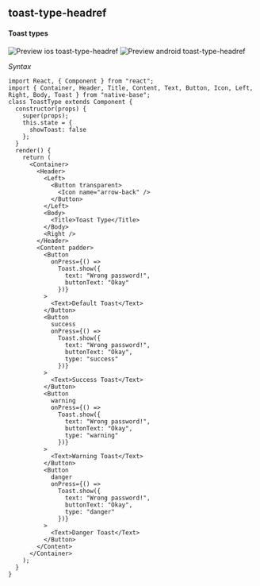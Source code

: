 ## toast-type-headref
#### Toast types

![Preview ios toast-type-headref](https://github.com/GeekyAnts/NativeBase-KitchenSink/raw/v2.4.9/screenshots/ios/toast-type.gif)
![Preview android toast-type-headref](https://github.com/GeekyAnts/NativeBase-KitchenSink/raw/v2.4.9/screenshots/android/toast-type.gif)

*Syntax*

<pre class="line-numbers"><code class="language-jsx">import React, { Component } from "react";
import { Container, Header, Title, Content, Text, Button, Icon, Left, Right, Body, Toast } from "native-base";
class ToastType extends Component {
  constructor(props) {
    super(props);
    this.state = {
      showToast: false
    };
  }
  render() {
    return (
      &lt;Container>
        &lt;Header>
          &lt;Left>
            &lt;Button transparent>
              &lt;Icon name="arrow-back" />
            &lt;/Button>
          &lt;/Left>
          &lt;Body>
            &lt;Title>Toast Type&lt;/Title>
          &lt;/Body>
          &lt;Right />
        &lt;/Header>
        &lt;Content padder>
          &lt;Button
            onPress={() =>
              Toast.show({
                text: "Wrong password!",
                buttonText: "Okay"
              })}
          >
            &lt;Text>Default Toast&lt;/Text>
          &lt;/Button>
          &lt;Button
            success
            onPress={() =>
              Toast.show({
                text: "Wrong password!",
                buttonText: "Okay",
                type: "success"
              })}
          >
            &lt;Text>Success Toast&lt;/Text>
          &lt;/Button>
          &lt;Button
            warning
            onPress={() =>
              Toast.show({
                text: "Wrong password!",
                buttonText: "Okay",
                type: "warning"
              })}
          >
            &lt;Text>Warning Toast&lt;/Text>
          &lt;/Button>
          &lt;Button
            danger
            onPress={() =>
              Toast.show({
                text: "Wrong password!",
                buttonText: "Okay",
                type: "danger"
              })}
          >
            &lt;Text>Danger Toast&lt;/Text>
          &lt;/Button>
        &lt;/Content>
      &lt;/Container>
    );
  }
}</code></pre><br />
